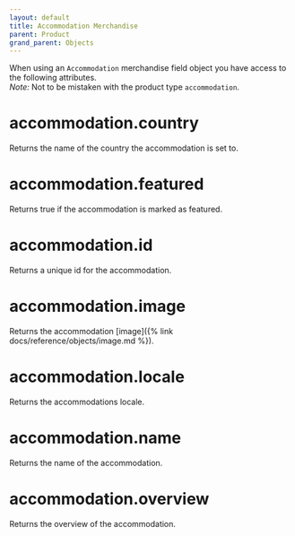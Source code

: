 ```yaml
---
layout: default
title: Accommodation Merchandise
parent: Product
grand_parent: Objects
---
```

When using an `Accommodation` merchandise field object you have access to the following attributes.<br>
*Note:* Not to be mistaken with the product type `accommodation`.

# accommodation.country

Returns the name of the country the accommodation is set to.

# accommodation.featured

Returns true if the accommodation is marked as featured.

# accommodation.id

Returns a unique id for the accommodation.

# accommodation.image

Returns the accommodation [image]({% link docs/reference/objects/image.md %}).

# accommodation.locale

Returns the accommodations locale.

# accommodation.name

Returns the name of the accommodation.

# accommodation.overview

Returns the overview of the accommodation.
